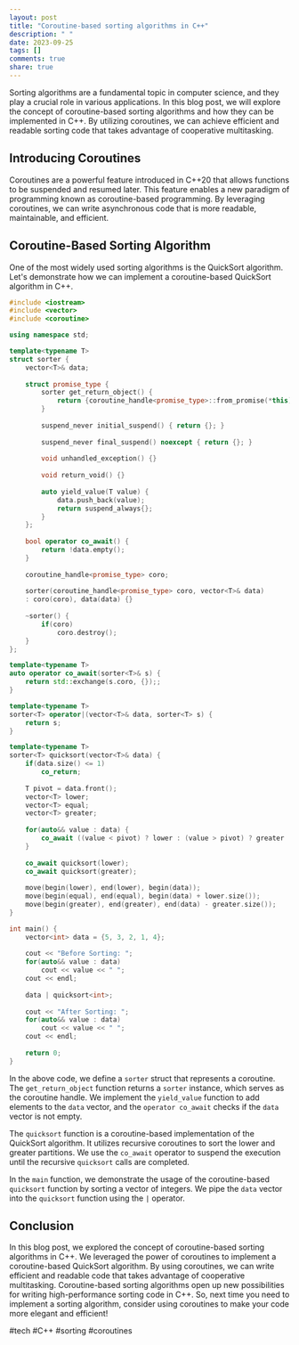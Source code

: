 ```yaml
---
layout: post
title: "Coroutine-based sorting algorithms in C++"
description: " "
date: 2023-09-25
tags: []
comments: true
share: true
---
```


Sorting algorithms are a fundamental topic in computer science, and they play a crucial role in various applications. In this blog post, we will explore the concept of coroutine-based sorting algorithms and how they can be implemented in C++. By utilizing coroutines, we can achieve efficient and readable sorting code that takes advantage of cooperative multitasking.

## Introducing Coroutines

Coroutines are a powerful feature introduced in C++20 that allows functions to be suspended and resumed later. This feature enables a new paradigm of programming known as coroutine-based programming. By leveraging coroutines, we can write asynchronous code that is more readable, maintainable, and efficient.

## Coroutine-Based Sorting Algorithm

One of the most widely used sorting algorithms is the QuickSort algorithm. Let's demonstrate how we can implement a coroutine-based QuickSort algorithm in C++.

```cpp
#include <iostream>
#include <vector>
#include <coroutine>

using namespace std;

template<typename T>
struct sorter {
    vector<T>& data;
    
    struct promise_type {
        sorter get_return_object() {
            return {coroutine_handle<promise_type>::from_promise(*this), data};
        }
        
        suspend_never initial_suspend() { return {}; }
        
        suspend_never final_suspend() noexcept { return {}; }
        
        void unhandled_exception() {}
        
        void return_void() {}
        
        auto yield_value(T value) {
            data.push_back(value);
            return suspend_always{};
        }
    };
    
    bool operator co_await() {
        return !data.empty();
    }
    
    coroutine_handle<promise_type> coro;
    
    sorter(coroutine_handle<promise_type> coro, vector<T>& data)
    : coro(coro), data(data) {}
    
    ~sorter() {
        if(coro)
            coro.destroy();
    }
};

template<typename T>
auto operator co_await(sorter<T>& s) {
    return std::exchange(s.coro, {});;
}

template<typename T>
sorter<T> operator|(vector<T>& data, sorter<T> s) {
    return s;
}

template<typename T>
sorter<T> quicksort(vector<T>& data) {
    if(data.size() <= 1)
        co_return;
        
    T pivot = data.front();
    vector<T> lower;
    vector<T> equal;
    vector<T> greater;
    
    for(auto&& value : data) {
        co_await ((value < pivot) ? lower : (value > pivot) ? greater : equal) | [&] { return value; };
    }
    
    co_await quicksort(lower);
    co_await quicksort(greater);
    
    move(begin(lower), end(lower), begin(data));
    move(begin(equal), end(equal), begin(data) + lower.size());
    move(begin(greater), end(greater), end(data) - greater.size());
}

int main() {
    vector<int> data = {5, 3, 2, 1, 4};
    
    cout << "Before Sorting: ";
    for(auto&& value : data)
        cout << value << " ";
    cout << endl;
    
    data | quicksort<int>;
    
    cout << "After Sorting: ";
    for(auto&& value : data)
        cout << value << " ";
    cout << endl;
    
    return 0;
}
```

In the above code, we define a `sorter` struct that represents a coroutine. The `get_return_object` function returns a `sorter` instance, which serves as the coroutine handle. We implement the `yield_value` function to add elements to the `data` vector, and the `operator co_await` checks if the `data` vector is not empty.

The `quicksort` function is a coroutine-based implementation of the QuickSort algorithm. It utilizes recursive coroutines to sort the lower and greater partitions. We use the `co_await` operator to suspend the execution until the recursive `quicksort` calls are completed.

In the `main` function, we demonstrate the usage of the coroutine-based `quicksort` function by sorting a vector of integers. We pipe the `data` vector into the `quicksort` function using the `|` operator.

## Conclusion

In this blog post, we explored the concept of coroutine-based sorting algorithms in C++. We leveraged the power of coroutines to implement a coroutine-based QuickSort algorithm. By using coroutines, we can write efficient and readable code that takes advantage of cooperative multitasking. Coroutine-based sorting algorithms open up new possibilities for writing high-performance sorting code in C++. So, next time you need to implement a sorting algorithm, consider using coroutines to make your code more elegant and efficient!

#tech #C++ #sorting #coroutines